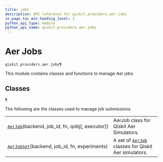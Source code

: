 ```yaml
---
title: jobs
description: API reference for qiskit.providers.aer.jobs
in_page_toc_min_heading_level: 1
python_api_type: module
python_api_name: qiskit.providers.aer.jobs
---
```


<span id="module-qiskit.providers.aer.jobs" />

# Aer Jobs

<span id="module-qiskit.providers.aer.jobs" />

`qiskit.providers.aer.jobs¶`

This module contains classes and functions to manage Aer jobs.

## Classes

<span id="module-qiskit.providers.aer.jobs" />

`¶`

The following are the classes used to manage job submissions.

|                                                                                                                             |                                                                                                                             |
| --------------------------------------------------------------------------------------------------------------------------- | --------------------------------------------------------------------------------------------------------------------------- |
| [`AerJob`](qiskit.providers.aer.jobs.AerJob "qiskit.providers.aer.jobs.AerJob")(backend, job\_id, fn, qobj\[, executor])    | AerJob class for Qiskit Aer Simulators.                                                                                     |
| [`AerJobSet`](qiskit.providers.aer.jobs.AerJobSet "qiskit.providers.aer.jobs.AerJobSet")(backend, job\_id, fn, experiments) | A set of [`AerJob`](qiskit.providers.aer.jobs.AerJob "qiskit.providers.aer.jobs.AerJob") classes for Qiskit Aer simulators. |

